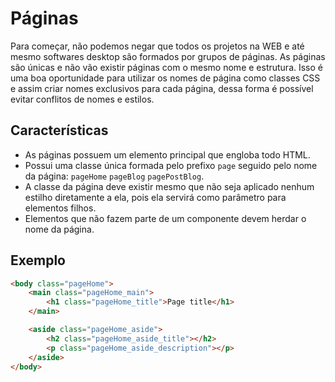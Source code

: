 # Páginas
Para começar, não podemos negar que todos os projetos na WEB e até mesmo softwares desktop são formados por grupos de páginas. As páginas são únicas e não vão existir páginas com o mesmo nome e estrutura. Isso é uma boa oportunidade para utilizar os nomes de página como classes CSS e assim criar nomes exclusivos para cada página, dessa forma é possível evitar conflitos de nomes e estilos.

## Características
- As páginas possuem um elemento principal que engloba todo HTML.
- Possui uma classe única formada pelo prefixo `page` seguido pelo nome da página: `pageHome` `pageBlog` `pagePostBlog`.
- A classe da página deve existir mesmo que não seja aplicado nenhum estilho diretamente a ela, pois ela servirá como parâmetro para elementos filhos.
- Elementos que não fazem parte de um componente devem herdar o nome da página.

## Exemplo
```html
<body class="pageHome">
    <main class="pageHome_main">
		<h1 class="pageHome_title">Page title</h1>
    </main>

	<aside class="pageHome_aside">
		<h2 class="pageHome_aside_title"></h2>
		<p class="pageHome_aside_description"></p>
	</aside>
</body>
```